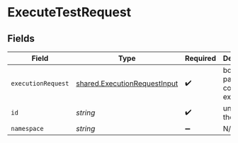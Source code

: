 # ExecuteTestRequest


## Fields

| Field                                                                               | Type                                                                                | Required                                                                            | Description                                                                         |
| ----------------------------------------------------------------------------------- | ----------------------------------------------------------------------------------- | ----------------------------------------------------------------------------------- | ----------------------------------------------------------------------------------- |
| `executionRequest`                                                                  | [shared.ExecutionRequestInput](../../../sdk/models/shared/executionrequestinput.md) | :heavy_check_mark:                                                                  | body passed to configure execution                                                  |
| `id`                                                                                | *string*                                                                            | :heavy_check_mark:                                                                  | unique id of the object                                                             |
| `namespace`                                                                         | *string*                                                                            | :heavy_minus_sign:                                                                  | N/A                                                                                 |